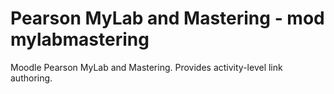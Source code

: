 # Pearson MyLab and Mastering - mod mylabmastering
Moodle Pearson MyLab and Mastering. Provides activity-level link authoring.

